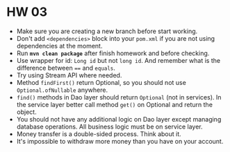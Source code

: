 # HW 03

* Make sure you are creating a new branch before start working. 
* Don't add `<dependencies>` block into your `pom.xml` if you are not using dependencies at the moment.
* Run __`mvn clean package`__ after finish homework and before checking.
* Use wrapper for id: `Long id` but not `long id`. And remember what is the difference between `==` and `equals`.
* Try using Stream API where needed.
* Method `findFirst()` return Optional, so you should not use `Optional.ofNullable` anywhere.
* `find()` methods in Dao layer should return `Optional` (not in services). In the service layer better call method `get()` on Optional and return the object.
* You should not have any additional logic on Dao layer except managing database operations. All business logic must be on service layer.
* Money transfer is a double-sided process. Think about it.
* It's impossible to withdraw more money than you have on your account.